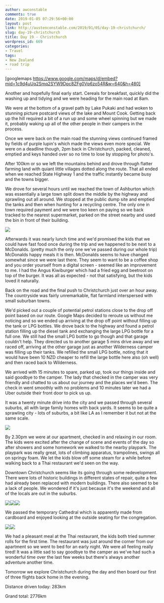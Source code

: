 ```yaml
---
author: awconstable
comments: true
date: 2019-01-05 07:29:56+00:00
layout: post
link: http://austenconstable.com/2019/01/05/day-19-christchurch/
slug: day-19-christchurch
title: Day 19 - Christchurch
wordpress_id: 669
categories:
- Travel
tags:
- New Zealand
- road trip
---
```


[googlemaps https://www.google.com/maps/d/embed?mid=1c9d4uUq2Smq2SYW9Dpc8ZFg0Vp6zo54R&w=640&h=480]

Another and hopefully final early start. Cereals for breakfast, quickly did the washing up and tidying and we were heading for the main road at 8am.

We were at the bottom of a gravel path by Lake Pukaki and had woken to stunning picture postcard views of the lake and Mount Cook. Getting back up the hill required a bit of a run up and some wheel spinning but we made it, probably waking up all of the other people in their campers in the process.

Once we were back on the main road the stunning views continued framed by fields of purple lupin's which made the views even more special. We were on a deadline though, 2pm back in Christchurch, packed, cleaned, emptied and keys handed over so no time to lose by stopping for photo's.

After 100km or so we left the mountains behind and drove through flatter farming land with quiant little villages dotted along the route. That all ended when we reached State Highway 1 and the traffic instantly became busy and the towns bigger.

We drove for several hours until we reached the town of Ashburton which was essentially a large town split down the middle by the highway and sprawling out all around. We stopped at the public dump site and emptied the tanks and then when hunting for a recycling centre. The only one in town required payment and we were too keen on paying so we back tracked to the nearest supermarket, parked on the street nearby and used the bin in front of their building.

![](../../../images/2019/01/img_3489.jpg)

Afterwards it was nearly lunch time and we'd promised the kids that we could have fast food once during the trip and we happened to be next to a McDonalds. (pretty much the only one we've passed during our whole trip) McDonalds happy meals it is then. McDonalds seems to have changed somewhat since we were last there. They seem to want to be a coffee shop and you order yourself from a digital screen - seemed like an improvement to me. I had the Angus Kiwiburger which had a fried egg and beetroot on top of the burger. It was all as expected - not that satisfying, but the kids loved it naturally.

Back on the road and the final push to Christchurch just over an hour away. The countryside was fairly unremarkable, flat farmland interspersed with small suburban towns.

We'd picked out a couple of potential petrol stations close to the drop off point based on our route. Google Maps decided to reroute us without me noticing and so we ended up arriving at the drop off point without filling up the tank or LPG bottles. We drove back to the highway and found a petrol station filling up the diesel tank and exchanging the large LPG bottle for a full one. We still had the small LPG bottle to go though and that garage couldn't help. They directed us to another garage 5 mins drive away and we raced off, arriving at the other garage just as another Wilderness camper was filling up their tanks. We refilled the small LPG bottle, noting that it would have been 10 NZD cheaper to refill the large bottle here also (oh well) and then raced back to Wilderness.

We arrived with 15 minutes to spare, parked up, took our things inside and said goodbye to the camper. The lady that checked in the camper was very friendly and chatted to us about our journey and the places we'd been. The check in went smoothly with no problems and 10 minutes later we had a Uber outside their front door to pick us up.

It was a twenty minute drive into the city and we passed through several suburbs, all with large family homes with back yards. It seems to be quite a sprawling city - lots of suburbs, a bit like LA as I remember it but not at the same scale.

![](../../../images/2019/01/img_3494.jpg)

By 2.30pm we were at our apartment, checked in and relaxing in our room. The kids were excited after the change of scene and events of the day so after showers and some homework we walked to the nearby playpark. The playpark was really great, lots of climbing apparatus, trampolines, swings all on springy foam. We let the kids blow off some steam for a while before walking back to a Thai restaurant we'd seen on the way.

Downtown Christchurch seems like its going through some redevelopment. There were lots of historic buildings in different states of repair, quite a few had already been replaced with modern buildings. There also seemed to be a lack of people. We wondered if it's just because it's the weekend and all of the locals are out in the suburbs.

![](../../../images/2019/01/img_3501.jpg)![](../../../images/2019/01/img_3502.jpg)![](../../../images/2019/01/img_0460.jpg)

We passed the temporary Cathedral which is apparently made from cardboard and enjoyed looking at the outside seating for the congregation.

![](../../../images/2019/01/img_3504.jpg)![](../../../images/2019/01/img_3505.jpg)

We had a pleasant meal at the Thai restaurant, the kids both tried summer rolls for the first time. The restaurant was just around the corner from our apartment so we went to bed for an early night. We were all feeling really tired! It was a little sad to say goodbye to the camper as we've had such a wonderful time over the last few weeks but there's always another adventure another time.

Tomorrow we explore Christchurch during the day and then board our first of three flights back home in the evening.

Distance driven today: 283km

Grand total: 2776km
